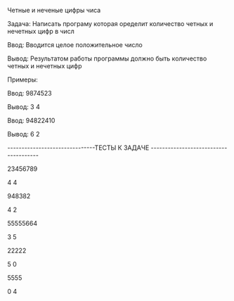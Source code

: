 Четные и неченые цифры чиса


Задача: Написать програму которая оределит количество четных и нечетных цифр в числ

Ввод:
Вводится целое положительное число

Вывод: 
Результатом работы программы должно быть количество четных и нечетных цифр 

Примеры:

Ввод: 9874523

Вывод: 3 4

Ввод: 94822410

Вывод: 6 2


-------------------------------ТЕСТЫ К ЗАДАЧЕ --------------------------------------




23456789

4 4

948382

4 2 

55555664 

3 5

22222

5 0

5555

0 4


